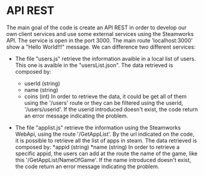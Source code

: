 # API REST
The main goal of the code is create an API REST in order to develop our own client services and use some external services using the Steamworks API. 
The service is open in the port 3000. The main route 'localhost:3000' show a "Hello World!!!" message. We can difference two different services:

 - The file "users.js" retrieve the information avaible in a local list of users. This one is avaible in the "usersList.json". 
 The data retrieved is composed by:
    * userId (string)
    * name (string)
    * coins (int)
 In order to retrieve the data, it could be get all of them using the '/users' route or they can be filtered using the userid, '/users/userid'. If the userid introduced doesn't exist, the code return an error message indicating the problem.

 - The file "applist.js" retrieve the information using the Steamworks WebApi, using the route '/GetAppList'. By the url indicated on the code, it is possible to retrieve all the list of apps in steam. 
 The data retrieved is composed by:
    *appid (string)
    *name (string)
 In order to retrieve a specific appid, the users can add at the route the name of the game, like this '/GetAppList/NameOfGame'. If the name introduced doesn't exist, the code return an error message indicating the problem.